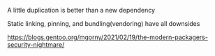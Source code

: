 ---
---

A little duplication is better than a new dependency 

Static linking, pinning, and bundling(vendoring) have all downsides

<https://blogs.gentoo.org/mgorny/2021/02/19/the-modern-packagers-security-nightmare/>
